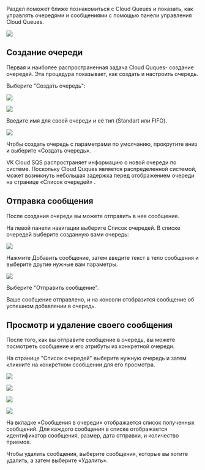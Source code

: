 Раздел поможет ближе познакомиться с Cloud Queues и показать, как управлять очередями и сообщениями с помощью панели управления Cloud Queues.

![](./assets/helpjuice_production-2fuploads-2fupload-2fimage-2f7055-2fdirect-2f1619512919259-1619512919259.png)

## Создание очереди

Первая и наиболее распространенная задача Cloud Quques- создание очередей. Эта процедура показывает, как создать и настроить очередь.

Выберите "Создать очередь":

![](./assets/helpjuice_production-2fuploads-2fupload-2fimage-2f7055-2fdirect-2f1619529098262-1619529098262.png)

![](./assets/helpjuice_production-2fuploads-2fupload-2fimage-2f7055-2fdirect-2f1619529049088-1619529049088.png)

Введите имя для своей очереди и её тип (Standart или FIFO).

![](./assets/helpjuice_production-2fuploads-2fupload-2fimage-2f7055-2fdirect-2f1619529155251-1619529155251.png)

Чтобы создать очередь с параметрами по умолчанию, прокрутите вниз и выберите «Создать очередь».

VK Cloud SQS распространяет информацию о новой очереди по системе. Поскольку Cloud Quques является распределенной системой, может возникнуть небольшая задержка перед отображением очереди на странице «Список очередей» .

## Отправка сообщения

После создания очереди вы можете отправить в нее сообщение.

На левой панели навигации выберите Список очередей. В списке очередей выберите созданную вами очередь:

![](./assets/helpjuice_production-2fuploads-2fupload-2fimage-2f7055-2fdirect-2f1619529227308-1619529227308.png)

Нажмите Добавить сообщение, затем введите текст в тело сообщения и выберите другие нужные вам параметры.

![](./assets/helpjuice_production-2fuploads-2fupload-2fimage-2f7055-2fdirect-2f1619529310155-1619529310155.png)

Выберите "Отправить сообщение".

Ваше сообщение отправлено, и на консоли отобразится сообщение об успешном добавлении в очередь.

## Просмотр и удаление своего сообщения

После того, как вы отправите сообщение в очередь, вы можете посмотреть сообщение и его атрибуты из конкретной очереди.

На странице "Список очередей" выберите нужную очередь и затем кликните на конкретном сообщении для его просмотра.

![](./assets/helpjuice_production-2fuploads-2fupload-2fimage-2f7055-2fdirect-2f1619529450805-1619529450805.png)

![](./assets/helpjuice_production-2fuploads-2fupload-2fimage-2f7055-2fdirect-2f1619529491828-1619529491828.png)

![](./assets/helpjuice_production-2fuploads-2fupload-2fimage-2f7055-2fdirect-2f1619529516071-1619529516071.png)

![](./assets/helpjuice_production-2fuploads-2fupload-2fimage-2f7055-2fdirect-2f1619529560966-1619529560966.png)

На вкладке «Сообщения в очереди» отображается список полученных сообщений. Для каждого сообщения в списке отображается идентификатор сообщения, размер, дата отправки, и количество приемов.

Чтобы удалить сообщения, выберите сообщения, которые вы хотите удалить, а затем выберите «Удалить».
